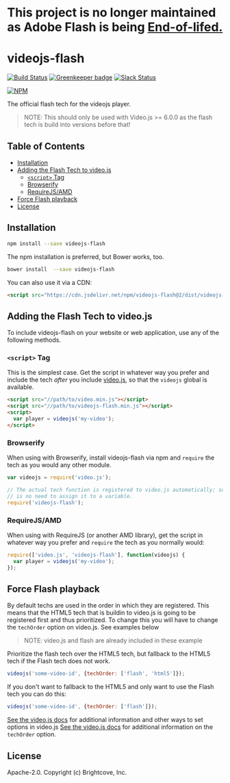 # This project is no longer maintained as Adobe Flash is being [End-of-lifed.](https://www.adobe.com/products/flashplayer/end-of-life.html)

# videojs-flash

[![Build Status](https://travis-ci.org/videojs/videojs-flash.svg?branch=master)](https://travis-ci.org/videojs/videojs-flash)
[![Greenkeeper badge](https://badges.greenkeeper.io/videojs/videojs-flash.svg)](https://greenkeeper.io/)
[![Slack Status](http://slack.videojs.com/badge.svg)](http://slack.videojs.com)

[![NPM](https://nodei.co/npm/videojs-flash.png?downloads=true&downloadRank=true)](https://nodei.co/npm/videojs-flash/)

The official flash tech for the videojs player.

> NOTE: This should only be used with Video.js >= 6.0.0 as the flash tech is build into versions before that!

## Table of Contents

<!-- START doctoc generated TOC please keep comment here to allow auto update -->
<!-- DON'T EDIT THIS SECTION, INSTEAD RE-RUN doctoc TO UPDATE -->

- [Installation](#installation)
- [Adding the Flash Tech to video.js](#adding-the-flash-tech-to-videojs)
  - [`<script>` Tag](#script-tag)
  - [Browserify](#browserify)
  - [RequireJS/AMD](#requirejsamd)
- [Force Flash playback](#force-flash-playback)
- [License](#license)

<!-- END doctoc generated TOC please keep comment here to allow auto update -->
## Installation

```sh
npm install --save videojs-flash
```

The npm installation is preferred, but Bower works, too.

```sh
bower install  --save videojs-flash
```

You can also use it via a CDN:
 ```html
<script src="https://cdn.jsdelivr.net/npm/videojs-flash@2/dist/videojs-flash.min.js"></script>
 ```

## Adding the Flash Tech to video.js

To include videojs-flash on your website or web application, use any of the following methods.

### `<script>` Tag

This is the simplest case. Get the script in whatever way you prefer and include the tech _after_ you include [video.js][videojs], so that the `videojs` global is available.

```html
<script src="//path/to/video.min.js"></script>
<script src="//path/to/videojs-flash.min.js"></script>
<script>
  var player = videojs('my-video');
</script>
```

### Browserify

When using with Browserify, install videojs-flash via npm and `require` the tech as you would any other module.

```js
var videojs = require('video.js');

// The actual tech function is registered to video.js automatically; so, there
// is no need to assign it to a variable.
require('videojs-flash');
```

### RequireJS/AMD

When using with RequireJS (or another AMD library), get the script in whatever way you prefer and `require` the tech as you normally would:

```js
require(['video.js', 'videojs-flash'], function(videojs) {
  var player = videojs('my-video');
});
```

## Force Flash playback

By default techs are used in the order in which they are registered. This means that the HTML5 tech that is buildin to video.js is going to be registered first and thus prioritized. To change this you will have to change the `techOrder` option on video.js. See examples below

> NOTE: video.js and flash are already included in these example

Prioritize the flash tech over the HTML5 tech, but fallback to the HTML5 tech if the Flash tech does not work.
```js
videojs('some-video-id', {techOrder: ['flash', 'html5']});
```

If you don't want to fallback to the HTML5 and only want to use the Flash tech you can do this:
```js
videojs('some-video-id', {techOrder: ['flash']});
```

[See the video.js docs](https://github.com/videojs/video.js/blob/master/docs/guides/setup.md#options) for additional information and other ways to set options in video.js
[See the video.js docs](https://github.com/videojs/video.js/blob/master/docs/guides/options.md#techorder) for additional information on the `techOrder` option.

## License

Apache-2.0. Copyright (c) Brightcove, Inc.


[videojs]: http://videojs.com/
